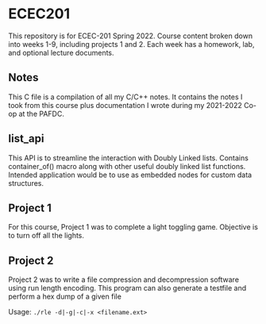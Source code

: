 # ECEC201

This repository is for ECEC-201 Spring 2022. Course content broken down into weeks 1-9, including projects 1 and 2. Each week has a homework, lab, and optional lecture documents.

## Notes

This C file is a compilation of all my C/C++ notes. It contains the notes I took from this course plus documentation I wrote during my 2021-2022 Co-op at the PAFDC.

## list_api

This API is to streamline the interaction with Doubly Linked lists. Contains container_of() macro along with other useful doubly linked list functions. Intended application would be to use as embedded nodes for custom data structures.

## Project 1

For this course, Project 1 was to complete a light toggling game. Objective is to turn off all the lights.

## Project 2

Project 2 was to write a file compression and decompression software using run length encoding. This program can also generate a testfile and perform a hex dump of a given file

Usage: `./rle -d|-g|-c|-x <filename.ext>`
